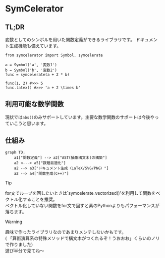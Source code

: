 # SymCelerator
## TL;DR
変数としてのシンボルを用いた関数定義ができるライブラリです。
ドキュメント生成機能も備えています。
```{python}
from symcelerator import Symbol, symcelerate

a = Symbol('a', '変数1')
b = Symbol('b', '変数2')
func = symcelerate(a + 2 * b)

func(1, 2) #>>> 5
func.latex() #>>> 'a + 2 \times b'
```

## 利用可能な数学関数
現状では`abs()`のみサポートしています。主要な数学関数のサポートは今後やっていこうと思います。

## 仕組み
```mermaid
graph TD;
    a1["関数定義"] --> a2["AST(抽象構文木)の構築"]
    a2 <---> a5["数理最適化"]
    a2 --> a3["ドキュメント生成（LaTeX/SVG/PNG）"]
    a2 --> a4["関数生成(C++)"]
```

>[!TIP]  
>for文でループを回したいときは`symcelerate_vectorized()'を利用して関数をベクトル化することを推奨。  
>ベクトル化していない関数をfor文で回すと素のPythonよりもパフォーマンスが落ちます。

>[!WARNING]  
>趣味で作ったライブラリなのであまりメンテしないかもです。   
>( 「算術演算系の特殊メソッドで構文木がつくれるぞ！うおおお」くらいのノリで作りました)  
>遊び半分で見てね～